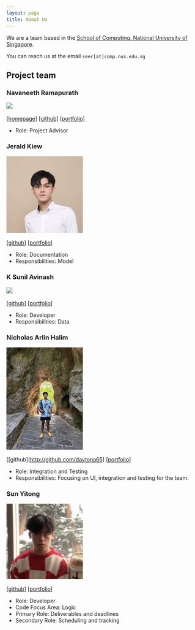 ```yaml
---
layout: page
title: About Us
---
```


We are a team based in the [School of Computing, National University of Singapore](http://www.comp.nus.edu.sg).

You can reach us at the email `seer[at]comp.nus.edu.sg`

## Project team

### Navaneeth Ramapurath

<img src="images/johndoe.png" width="200px">

[[homepage](http://www.comp.nus.edu.sg/~damithch)]
[[github](https://github.com/johndoe)]
[[portfolio](team/johndoe.md)]

- Role: Project Advisor

### Jerald Kiew

<img src="images/jeraldkiew.png" width="200px">

[[github](http://github.com/jeraldkiew)]
[[portfolio](team/johndoe.md)]

- Role: Documentation
- Responsibilities: Model

### K Sunil Avinash

<img src="images/johndoe.png" width="200px">

[[github](http://github.com/johndoe)] [[portfolio](team/johndoe.md)]

- Role: Developer
- Responsibilities: Data

### Nicholas Arlin Halim

<img src="images/nichalim.png" width="200px">

[[github](http://github.com/daytona65]
[[portfolio](team/johndoe.md)]

- Role: Integration and Testing
- Responsibilities: Focusing on UI, integration and testing for the team.

### Sun Yitong

<img src="images/yitong241.png" width="200px">

[[github](http://github.com/yitong241)]
[[portfolio](team/yitong.md)]

- Role: Developer
- Code Focus Area: Logic
- Primary Role: Deliverables and deadlines
- Secondary Role: Scheduling and tracking
